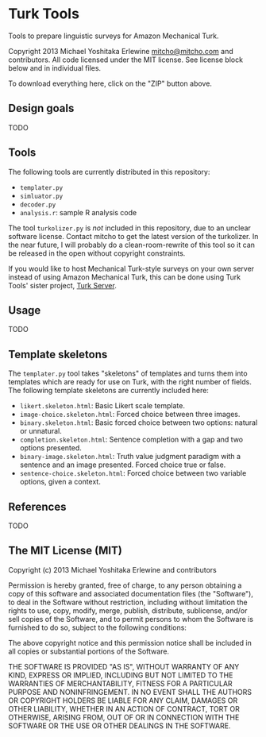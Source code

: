 Turk Tools
==========

Tools to prepare linguistic surveys for Amazon Mechanical Turk.

Copyright 2013 Michael Yoshitaka Erlewine <mitcho@mitcho.com> and contributors. All code licensed under the MIT license. See license block below and in individual files.

To download everything here, click on the "ZIP" button above.

## Design goals

TODO

## Tools

The following tools are currently distributed in this repository:

* `templater.py`
* `simluator.py`
* `decoder.py`
* `analysis.r`: sample R analysis code

The tool `turkolizer.py` is *not* included in this repository, due to an unclear software license. Contact mitcho to get the latest version of the turkolizer. In the near future, I will probably do a clean-room-rewrite of this tool so it can be released in the open without copyright constraints.

If you would like to host Mechanical Turk-style surveys on your own server instead of using Amazon Mechanical Turk, this can be done using Turk Tools' sister project, [Turk Server](https://github.com/mitcho/turkserver).

## Usage

TODO

## Template skeletons

The `templater.py` tool takes "skeletons" of templates and turns them into templates which are ready for use on Turk, with the right number of fields. The following template skeletons are currently included here:

* `likert.skeleton.html`: Basic Likert scale template.
* `image-choice.skeleton.html`: Forced choice between three images.
* `binary.skeleton.html`: Basic forced choice between two options: natural or unnatural.
* `completion.skeleton.html`: Sentence completion with a gap and two options presented.
* `binary-image.skeleton.html`: Truth value judgment paradigm with a sentence and an image presented. Forced choice true or false.
* `sentence-choice.skeleton.html`: Forced choice between two variable options, given a context.

## References

TODO

## The MIT License (MIT)

Copyright (c) 2013 Michael Yoshitaka Erlewine and contributors

Permission is hereby granted, free of charge, to any person obtaining a copy
of this software and associated documentation files (the "Software"), to deal
in the Software without restriction, including without limitation the rights
to use, copy, modify, merge, publish, distribute, sublicense, and/or sell
copies of the Software, and to permit persons to whom the Software is
furnished to do so, subject to the following conditions:

The above copyright notice and this permission notice shall be included in
all copies or substantial portions of the Software.

THE SOFTWARE IS PROVIDED "AS IS", WITHOUT WARRANTY OF ANY KIND, EXPRESS OR
IMPLIED, INCLUDING BUT NOT LIMITED TO THE WARRANTIES OF MERCHANTABILITY,
FITNESS FOR A PARTICULAR PURPOSE AND NONINFRINGEMENT. IN NO EVENT SHALL THE
AUTHORS OR COPYRIGHT HOLDERS BE LIABLE FOR ANY CLAIM, DAMAGES OR OTHER
LIABILITY, WHETHER IN AN ACTION OF CONTRACT, TORT OR OTHERWISE, ARISING FROM,
OUT OF OR IN CONNECTION WITH THE SOFTWARE OR THE USE OR OTHER DEALINGS IN
THE SOFTWARE.
